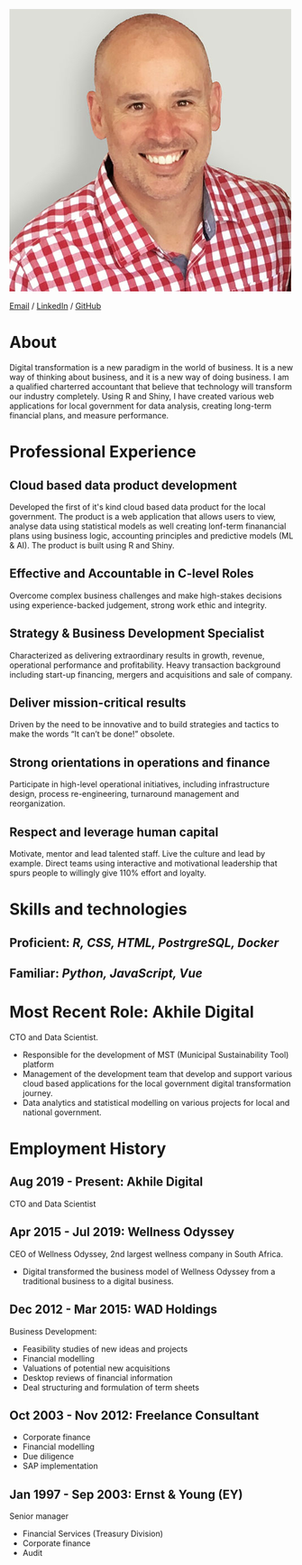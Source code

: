 ![DG Immage](images/profilePic.jpg)

[Email](mailto:dawiegr@gmail.com) / [LinkedIn](https://www.linkedin.com/in/dawie-griesel/) / [GitHub](https://github.com/dawiegriesel/) 

# About
Digital transformation is a new paradigm in the world of business. It is a new way of thinking about business, and it is a new way of doing business. I am a qualified charterred accountant that believe that technology will transform our industry completely. Using R and Shiny, I have created various web applications for local government for data analysis, creating long-term financial plans, and measure performance. 
# Professional Experience
## Cloud based data product development
Developed the first of it's kind cloud based data product for the local government. The product is a web application that allows users to view, analyse data using statistical models as well creating lonf-term finanancial plans using business logic, accounting principles and predictive models (ML & AI). The product is built using R and Shiny.
## Effective and Accountable in C-level Roles
Overcome complex business challenges and make high-stakes decisions using experience-backed judgement, strong work ethic and integrity.
## Strategy & Business Development Specialist
Characterized as delivering extraordinary results in growth, revenue, operational performance and profitability. Heavy transaction background including start-up financing, mergers and acquisitions and sale of company.
## Deliver mission-critical results
Driven by the need to be innovative and to build strategies and tactics to make the words “It can’t be done!” obsolete.
## Strong orientations in operations and finance
Participate in high-level operational initiatives, including infrastructure design, process re-engineering, turnaround management and reorganization.
## Respect and leverage human capital
Motivate, mentor and lead talented staff. Live the culture and lead by example. Direct teams using interactive and motivational leadership that spurs people to willingly give 110% effort and loyalty.

# Skills and technologies
## Proficient: _R, CSS, HTML, PostrgreSQL, Docker_
## Familiar: _Python, JavaScript, Vue_

# Most Recent Role: Akhile Digital
CTO and Data Scientist. 
* Responsible for the development of MST (Municipal Sustainability Tool) platform
* Management of the development team that develop and support various cloud based applications for the local government digital transformation journey.
* Data analytics and statistical modelling on various projects for local and national government.

# Employment History
## Aug 2019 - Present: Akhile Digital
CTO and Data Scientist
## Apr 2015 - Jul 2019: Wellness Odyssey
CEO of Wellness Odyssey, 2nd largest wellness company in South Africa.
* Digital transformed the business model of Wellness Odyssey from a traditional business to a digital business.

## Dec 2012 - Mar 2015: WAD Holdings
Business Development:  	
* Feasibility studies of new ideas and projects 
* Financial modelling 
* Valuations of potential new acquisitions  
* Desktop reviews of financial information 
* Deal structuring and formulation of term sheets

## Oct 2003 - Nov 2012: Freelance Consultant
* Corporate finance
* Financial modelling
* Due diligence
* SAP implementation

## Jan 1997 - Sep 2003: Ernst & Young (EY)
Senior manager
* Financial Services (Treasury Division)
* Corporate finance
* Audit
